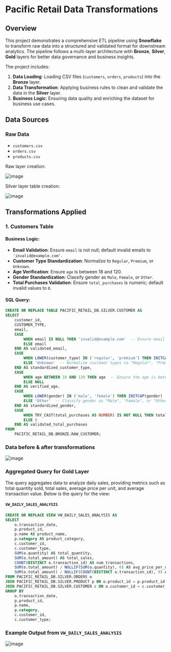 # Pacific Retail Data Transformations

## Overview
This project demonstrates a comprehensive ETL pipeline using **Snowflake** to transform raw data into a structured and validated format for downstream analytics. The pipeline follows a multi-layer architecture with **Bronze**, **Silver**, **Gold** layers for better data governance and business insights.

The project includes:
1. **Data Loading**: Loading CSV files (`customers`, `orders`, `products`) into the **Bronze** layer.
2. **Data Transformation**: Applying business rules to clean and validate the data in the **Silver** layer.
3. **Business Logic**: Ensuring data quality and enriching the dataset for business use cases.

## Data Sources
### Raw Data
- `customers.csv`
- `orders.csv`
- `products.csv`

Raw layer creation:

![image](https://github.com/user-attachments/assets/394292c0-f211-4317-8875-9a79bf0ccb8d)

Silver layer table creation:

![image](https://github.com/user-attachments/assets/4d0eac12-822b-4815-93db-06a369b61f58)


## Transformations Applied
### 1. Customers Table
#### Business Logic:
- **Email Validation**: Ensure `email` is not null; default invalid emails to `'invalid@example.com'`.
- **Customer Type Standardization**: Normalize to `Regular`, `Premium`, or `Unknown`.
- **Age Verification**: Ensure `age` is between 18 and 120.
- **Gender Standardization**: Classify gender as `Male`, `Female`, or `Other`.
- **Total Purchases Validation**: Ensure `total_purchases` is numeric; default invalid values to `0`.

#### SQL Query:
```sql
CREATE OR REPLACE TABLE PACIFIC_RETAIL_DB.SILVER.CUSTOMER AS
SELECT 
    customer_id, 
    CUSTOMER_TYPE,
    email, 
    CASE 
        WHEN email IS NULL THEN 'invalid@example.com'  -- Ensure email is not null
        ELSE email 
    END AS validated_email,
    CASE 
        WHEN LOWER(customer_type) IN ('regular', 'premium') THEN INITCAP(customer_type)
        ELSE 'Unknown'  -- Normalize customer types to "Regular", "Premium", or "Unknown"
    END AS standardized_customer_type,
    CASE 
        WHEN age BETWEEN 18 AND 120 THEN age  -- Ensure the age is between 18 and 120
        ELSE NULL
    END AS verified_age,
    CASE 
        WHEN LOWER(gender) IN ('male', 'female') THEN INITCAP(gender)
        ELSE 'Other'  -- Classify gender as "Male", "Female", or "Other"
    END AS standardized_gender,
    CASE 
        WHEN TRY_CAST(total_purchases AS NUMBER) IS NOT NULL THEN total_purchases  -- Validate total purchases is numeric
        ELSE 0
    END AS validated_total_purchases
FROM 
    PACIFIC_RETAIL_DB.BRONZE.RAW_CUSTOMER;
```

### Data before & after transformations

![image](https://github.com/user-attachments/assets/f7420be1-2b17-48bf-a6be-827e2334c07c)

### Aggregated Query for Gold Layer
The query aggregates data to analyze daily sales, providing metrics such as total quantity sold, total sales, average price per unit, and average transaction value. Below is the query for the view:

#### `VW_DAILY_SALES_ANALYSIS`
```sql
CREATE OR REPLACE VIEW VW_DAILY_SALES_ANALYSIS AS
SELECT 
    o.transaction_date,
    p.product_id,
    p.name AS product_name,
    p.category AS product_category,
    c.customer_id,
    c.customer_type,
    SUM(o.quantity) AS total_quantity,
    SUM(o.total_amount) AS total_sales,
    COUNT(DISTINCT o.transaction_id) AS num_transactions,
    SUM(o.total_amount) / NULLIF(SUM(o.quantity), 0) AS avg_price_per_unit,
    SUM(o.total_amount) / NULLIF(COUNT(DISTINCT o.transaction_id), 0) AS avg_transaction_value
FROM PACIFIC_RETAIL_DB.SILVER.ORDERS o
JOIN PACIFIC_RETAIL_DB.SILVER.PRODUCT p ON o.product_id = p.product_id
JOIN PACIFIC_RETAIL_DB.SILVER.CUSTOMER c ON o.customer_id = c.customer_id
GROUP BY 
    o.transaction_date,
    p.product_id,
    p.name,
    p.category,
    c.customer_id,
    c.customer_type;
```

### Example Output from `VW_DAILY_SALES_ANALYSIS`

![image](https://github.com/user-attachments/assets/3790b9ac-65e7-4c27-98f7-d76078d67cae)





